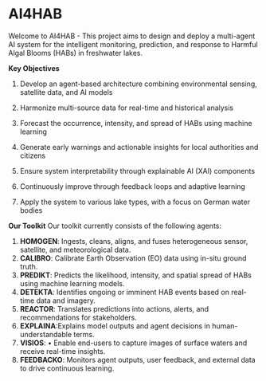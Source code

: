 # AI4HAB

Welcome to AI4HAB - This project aims to design and deploy a multi-agent AI system for the intelligent monitoring, prediction, and response to Harmful Algal Blooms (HABs) in freshwater lakes.

**Key Objectives**
1. Develop an agent-based architecture combining environmental sensing, satellite data, and AI models

2. Harmonize multi-source data for real-time and historical analysis

3. Forecast the occurrence, intensity, and spread of HABs using machine learning

4. Generate early warnings and actionable insights for local authorities and citizens

5. Ensure system interpretability through explainable AI (XAI) components

6. Continuously improve through feedback loops and adaptive learning

7. Apply the system to various lake types, with a focus on German water bodies

**Our Toolkit**
Our toolkit currently consists of the following agents:
1. **HOMOGEN**: Ingests, cleans, aligns, and fuses heterogeneous sensor, satellite, and meteorological data.
2. **CALIBRO**: Calibrate Earth Observation (EO) data using in-situ ground truth.
3. **PREDIKT**: Predicts the likelihood, intensity, and spatial spread of HABs using machine learning models.
4. **DETEKTA**: Identifies ongoing or imminent HAB events based on real-time data and imagery.
5. **REACTOR**: Translates predictions into actions, alerts, and recommendations for stakeholders.
6. **EXPLAINA**:Explains model outputs and agent decisions in human-understandable terms.
7. **VISIOS**: •	Enable end-users to capture images of surface waters and receive real-time insights.
8. **FEEDBACKO**: Monitors agent outputs, user feedback, and external data to drive continuous learning.


